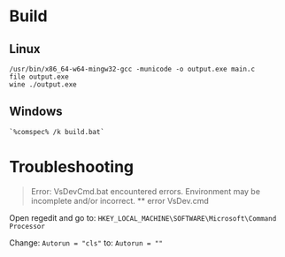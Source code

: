 # Build
## Linux
  ```
  /usr/bin/x86_64-w64-mingw32-gcc -municode -o output.exe main.c
  file output.exe
  wine ./output.exe
  ```

## Windows
	`%comspec% /k build.bat`

# Troubleshooting
> Error: VsDevCmd.bat encountered errors. Environment may be incomplete and/or incorrect. ** error VsDev.cmd

Open regedit and go to:
	`HKEY_LOCAL_MACHINE\SOFTWARE\Microsoft\Command Processor`

Change: `Autorun = "cls"` to: `Autorun = ""`
